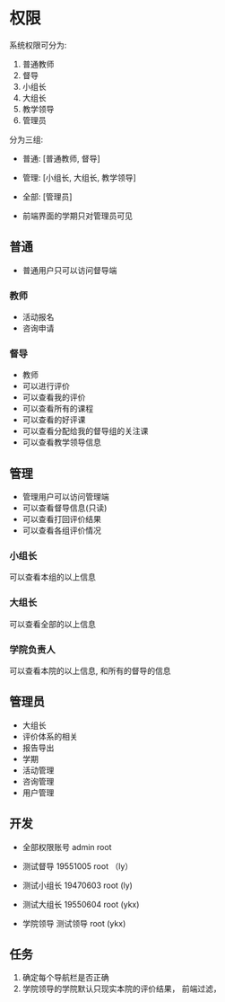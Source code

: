 # 权限

系统权限可分为:
1. 普通教师 
2. 督导
3. 小组长
4. 大组长
6. 教学领导
7. 管理员

分为三组:

* 普通: [普通教师, 督导]
* 管理: [小组长, 大组长, 教学领导]
* 全部: [管理员]

* 前端界面的学期只对管理员可见

## 普通
* 普通用户只可以访问督导端

### 教师
* 活动报名
* 咨询申请

### 督导
* 教师
* 可以进行评价
* 可以查看我的评价
* 可以查看所有的课程
* 可以查看的好评课
* 可以查看分配给我的督导组的关注课
* 可以查看教学领导信息

## 管理

* 管理用户可以访问管理端
* 可以查看督导信息(只读)
* 可以查看打回评价结果
* 可以查看各组评价情况

### 小组长

可以查看本组的以上信息

### 大组长

可以查看全部的以上信息

### 学院负责人

可以查看本院的以上信息, 和所有的督导的信息



## 管理员
* 大组长
* 评价体系的相关
* 报告导出
* 学期
* 活动管理
* 咨询管理
* 用户管理


## 开发

* 全部权限账号 admin root

* 测试督导 19551005 root （ly）
* 测试小组长 19470603  root (ly)
* 测试大组长 19550604  root (ykx)
* 学院领导  测试领导 root (ykx)

## 任务
 1. 确定每个导航栏是否正确
 2. 学院领导的学院默认只现实本院的评价结果， 前端过滤， 

